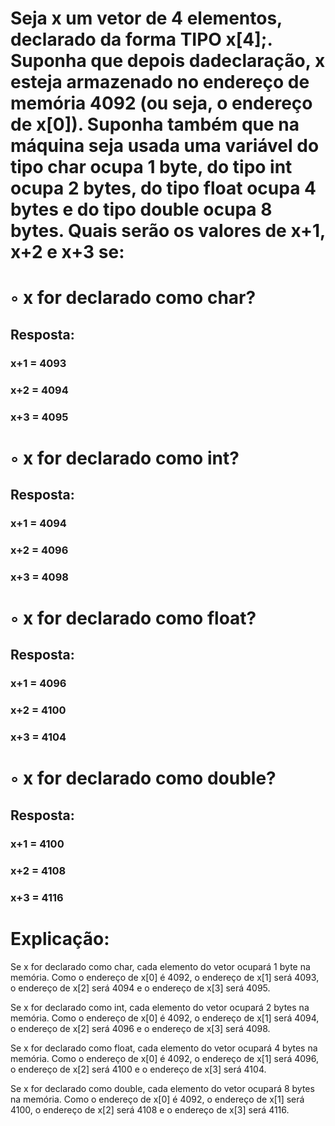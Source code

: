 # Seja x um vetor de 4 elementos, declarado da forma TIPO x[4];. Suponha que depois dadeclaração, x esteja armazenado no endereço de memória 4092 (ou seja, o endereço de x[0]). Suponha também que na máquina seja usada uma variável do tipo char ocupa 1 byte, do tipo int ocupa 2 bytes, do tipo float ocupa 4 bytes e do tipo double ocupa 8 bytes. Quais serão os valores de x+1, x+2 e x+3 se:

# ◦ x for declarado como char?

## Resposta:
### x+1 = 4093
### x+2 = 4094
### x+3 = 4095

# ◦ x for declarado como int?

## Resposta:
### x+1 = 4094
### x+2 = 4096
### x+3 = 4098

# ◦ x for declarado como float?

## Resposta:
### x+1 = 4096
### x+2 = 4100
### x+3 = 4104

# ◦ x for declarado como double?

## Resposta:
### x+1 = 4100
### x+2 = 4108
### x+3 = 4116

# Explicação:

Se x for declarado como char, cada elemento do vetor ocupará 1 byte na memória. Como o endereço de x[0] é 4092, o endereço de x[1] será 4093, o endereço de x[2] será 4094 e o endereço de x[3] será 4095.

Se x for declarado como int, cada elemento do vetor ocupará 2 bytes na memória. Como o endereço de x[0] é 4092, o endereço de x[1] será 4094, o endereço de x[2] será 4096 e o endereço de x[3] será 4098.

Se x for declarado como float, cada elemento do vetor ocupará 4 bytes na memória. Como o endereço de x[0] é 4092, o endereço de x[1] será 4096, o endereço de x[2] será 4100 e o endereço de x[3] será 4104.

Se x for declarado como double, cada elemento do vetor ocupará 8 bytes na memória. Como o endereço de x[0] é 4092, o endereço de x[1] será 4100, o endereço de x[2] será 4108 e o endereço de x[3] será 4116.

